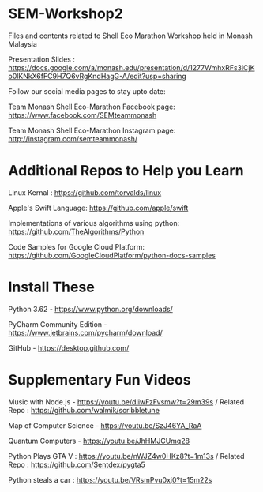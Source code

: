 # SEM-Workshop2
Files and contents related to Shell Eco Marathon Workshop held in Monash Malaysia

Presentation Slides : https://docs.google.com/a/monash.edu/presentation/d/1277WmhxRFs3iCjKo0lKNkX6fFC9H7Q6vRgKndHagG-A/edit?usp=sharing

Follow our social media pages to stay upto date: 

Team Monash Shell Eco-Marathon Facebook page: https://www.facebook.com/SEMteammonash

Team Monash Shell Eco-Marathon Instagram page: http://instagram.com/semteammonash/

# Additional Repos to Help you Learn

Linux Kernal : https://github.com/torvalds/linux

Apple's Swift Language: https://github.com/apple/swift

Implementations of various algorithms using python: https://github.com/TheAlgorithms/Python

Code Samples for Google Cloud Platform:  https://github.com/GoogleCloudPlatform/python-docs-samples

# Install These

Python 3.62 - https://www.python.org/downloads/ 

PyCharm Community Edition - https://www.jetbrains.com/pycharm/download/

GitHub - https://desktop.github.com/ 

# Supplementary Fun Videos
 
Music with Node.js - https://youtu.be/dIiwFzFvsmw?t=29m39s / Related Repo : https://github.com/walmik/scribbletune

Map of Computer Science - https://youtu.be/SzJ46YA_RaA

Quantum Computers - https://youtu.be/JhHMJCUmq28

Python Plays GTA V : https://youtu.be/nWJZ4w0HKz8?t=1m13s / Related Repo : https://github.com/Sentdex/pygta5

Python steals a car : https://youtu.be/VRsmPvu0xj0?t=15m22s
